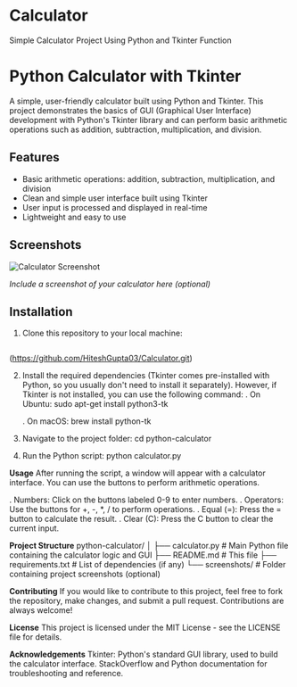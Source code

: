 # Calculator
Simple Calculator Project Using Python and Tkinter Function
# Python Calculator with Tkinter

A simple, user-friendly calculator built using Python and Tkinter. This project demonstrates the basics of GUI (Graphical User Interface) development with Python's Tkinter library and can perform basic arithmetic operations such as addition, subtraction, multiplication, and division.

## Features

- Basic arithmetic operations: addition, subtraction, multiplication, and division
- Clean and simple user interface built using Tkinter
- User input is processed and displayed in real-time
- Lightweight and easy to use

## Screenshots

![Calculator Screenshot](screenshots/calculator_screenshot.png)

*Include a screenshot of your calculator here (optional)*

## Installation

1. Clone this repository to your local machine:
   ```bash
(https://github.com/HiteshGupta03/Calculator.git)

2. Install the required dependencies (Tkinter comes pre-installed with Python, so you usually don't need to install it separately). However, if Tkinter is not installed, you can use the following command:
   . On Ubuntu:
   sudo apt-get install python3-tk

   . On macOS:
   brew install python-tk
   
3. Navigate to the project folder:
    cd python-calculator

4.  Run the Python script:
   python calculator.py

**Usage**
After running the script, a window will appear with a calculator interface. You can use the buttons to perform arithmetic operations.

.  Numbers: Click on the buttons labeled 0-9 to enter numbers.
.  Operators: Use the buttons for +, -, *, / to perform operations.
.  Equal (=): Press the = button to calculate the result.
.  Clear (C): Press the C button to clear the current input.


**Project Structure**
python-calculator/
│
├── calculator.py        # Main Python file containing the calculator logic and GUI
├── README.md            # This file
├── requirements.txt     # List of dependencies (if any)
└── screenshots/         # Folder containing project screenshots (optional)

**Contributing**
If you would like to contribute to this project, 
feel free to fork the repository, make changes, and submit a pull request. 
Contributions are always welcome!


**License**
This project is licensed under the MIT License - see the LICENSE file for details.

**Acknowledgements**
Tkinter: Python's standard GUI library, used to build the calculator interface.
StackOverflow and Python documentation for troubleshooting and reference.
